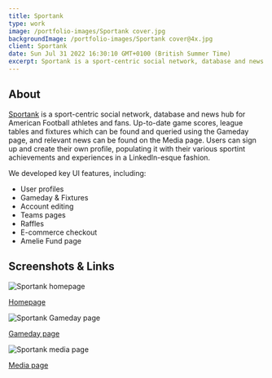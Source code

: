 ```yaml
---
title: Sportank
type: work
image: /portfolio-images/Sportank cover.jpg
backgroundImage: /portfolio-images/Sportank cover@4x.jpg
client: Sportank
date: Sun Jul 31 2022 16:30:10 GMT+0100 (British Summer Time)
excerpt: Sportank is a sport-centric social network, database and news hub for American Football athletes and fans.
---
```


## About

[Sportank](https://sportank.com) is a sport-centric social network, database and news hub for American Football athletes and fans. Up-to-date game scores, league tables and fixtures which can be found and queried using the Gameday page, and relevant news can be found on the Media page. Users can sign up and create their own profile, populating it with their various sportint achievements and experiences in a LinkedIn-esque fashion.

We developed key UI features, including:

- User profiles
- Gameday & Fixtures
- Account editing
- Teams pages
- Raffles
- E-commerce checkout
- Amelie Fund page

## Screenshots & Links

![Sportank homepage](https://ik.imagekit.io/alienjungle/alienjungle_digital/Posts/Sportank/sportank-homepage_1YKvdEKq3.jpeg?ik-sdk-version=javascript-1.4.3&updatedAt=1659270004071 "Sportank homepage")

[Homepage](https://sportank.com/gameday)

![Sportank Gameday page](https://ik.imagekit.io/alienjungle/alienjungle_digital/Posts/Sportank/sportank-gameday-page_gMFQ-7B6Z.jpeg?ik-sdk-version=javascript-1.4.3&updatedAt=1659270003867 "Sportank Gameday page")

[Gameday page](https://sportank.com/gameday)

![Sportank media page](https://ik.imagekit.io/alienjungle/alienjungle_digital/Posts/Sportank/sportank-media-page_lySNlBCrA.jpeg?ik-sdk-version=javascript-1.4.3&updatedAt=1659270004277 "Sportank media page")

[Media page](https://sportank.com/media)
